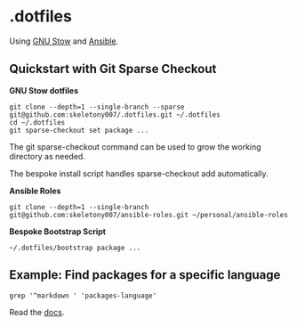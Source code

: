 # .dotfiles

Using [GNU Stow] and [Ansible].

## Quickstart with Git Sparse Checkout

**GNU Stow dotfiles**

```
git clone --depth=1 --single-branch --sparse git@github.com:skeletony007/.dotfiles.git ~/.dotfiles
cd ~/.dotfiles
git sparse-checkout set package ...
```

The git sparse-checkout command can be used to grow the working directory as
needed.

The bespoke install script handles sparse-checkout add automatically.

**Ansible Roles**

```
git clone --depth=1 --single-branch git@github.com:skeletony007/ansible-roles.git ~/personal/ansible-roles
```

**Bespoke Bootstrap Script**

```
~/.dotfiles/bootstrap package ...
```

## Example: Find packages for a specific language

```
grep '^markdown ' 'packages-language'
```

Read the [docs](/docs/stow-packages.md#stow-packages).

[Ansible]: https://github.com/ansible/ansible
[GNU Stow]: https://www.gnu.org/software/stow/
